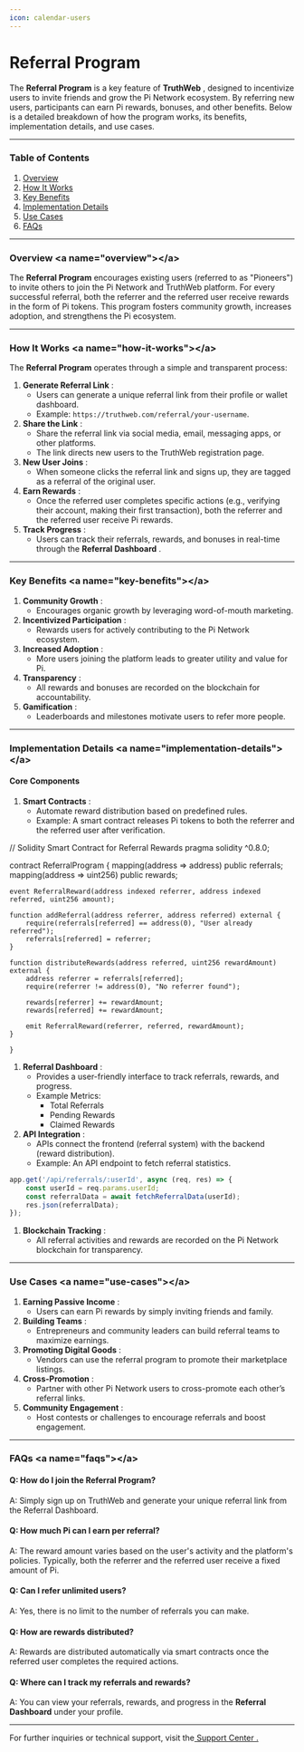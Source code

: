 ```yaml
---
icon: calendar-users
---
```


# Referral Program

The **Referral Program** is a key feature of **TruthWeb** , designed to incentivize users to invite friends and grow the Pi Network ecosystem. By referring new users, participants can earn Pi rewards, bonuses, and other benefits. Below is a detailed breakdown of how the program works, its benefits, implementation details, and use cases.

***

### **Table of Contents**

1. [Overview](referral-program.md#overview-less-than-a-name-overview-greater-than-less-than-a-greater-than)
2. [How It Works](referral-program.md#how-it-works-less-than-a-name-how-it-works-greater-than-less-than-a-greater-than)
3. [Key Benefits](referral-program.md#key-benefits-less-than-a-name-key-benefits-greater-than-less-than-a-greater-than)
4. [Implementation Details](referral-program.md#implementation-details-less-than-a-name-implementation-details-greater-than-less-than-a-greater-than)
5. [Use Cases](referral-program.md#use-cases-less-than-a-name-use-cases-greater-than-less-than-a-greater-than)
6. [FAQs](referral-program.md#faqs-less-than-a-name-faqs-greater-than-less-than-a-greater-than)

***

### **Overview** \<a name="overview">\</a>

The **Referral Program** encourages existing users (referred to as "Pioneers") to invite others to join the Pi Network and TruthWeb platform. For every successful referral, both the referrer and the referred user receive rewards in the form of Pi tokens. This program fosters community growth, increases adoption, and strengthens the Pi ecosystem.

***

### **How It Works** \<a name="how-it-works">\</a>

The **Referral Program** operates through a simple and transparent process:

1. **Generate Referral Link** :
   * Users can generate a unique referral link from their profile or wallet dashboard.
   * Example: `https://truthweb.com/referral/your-username`.
2. **Share the Link** :
   * Share the referral link via social media, email, messaging apps, or other platforms.
   * The link directs new users to the TruthWeb registration page.
3. **New User Joins** :
   * When someone clicks the referral link and signs up, they are tagged as a referral of the original user.
4. **Earn Rewards** :
   * Once the referred user completes specific actions (e.g., verifying their account, making their first transaction), both the referrer and the referred user receive Pi rewards.
5. **Track Progress** :
   * Users can track their referrals, rewards, and bonuses in real-time through the **Referral Dashboard** .

***

### **Key Benefits** \<a name="key-benefits">\</a>

1. **Community Growth** :
   * Encourages organic growth by leveraging word-of-mouth marketing.
2. **Incentivized Participation** :
   * Rewards users for actively contributing to the Pi Network ecosystem.
3. **Increased Adoption** :
   * More users joining the platform leads to greater utility and value for Pi.
4. **Transparency** :
   * All rewards and bonuses are recorded on the blockchain for accountability.
5. **Gamification** :
   * Leaderboards and milestones motivate users to refer more people.

***

### **Implementation Details** \<a name="implementation-details">\</a>

#### **Core Components**

1. **Smart Contracts** :
   * Automate reward distribution based on predefined rules.
   * Example: A smart contract releases Pi tokens to both the referrer and the referred user after verification.

// Solidity Smart Contract for Referral Rewards pragma solidity ^0.8.0;

contract ReferralProgram { mapping(address => address) public referrals; mapping(address => uint256) public rewards;

```
event ReferralReward(address indexed referrer, address indexed referred, uint256 amount);

function addReferral(address referrer, address referred) external {
    require(referrals[referred] == address(0), "User already referred");
    referrals[referred] = referrer;
}

function distributeRewards(address referred, uint256 rewardAmount) external {
    address referrer = referrals[referred];
    require(referrer != address(0), "No referrer found");

    rewards[referrer] += rewardAmount;
    rewards[referred] += rewardAmount;

    emit ReferralReward(referrer, referred, rewardAmount);
}

}
```

1. **Referral Dashboard** :
   * Provides a user-friendly interface to track referrals, rewards, and progress.
   * Example Metrics:
     * Total Referrals
     * Pending Rewards
     * Claimed Rewards
2. **API Integration** :
   * APIs connect the frontend (referral system) with the backend (reward distribution).
   * Example: An API endpoint to fetch referral statistics.

```javascript
app.get('/api/referrals/:userId', async (req, res) => {
    const userId = req.params.userId;
    const referralData = await fetchReferralData(userId);
    res.json(referralData);
});
```

1. **Blockchain Tracking** :
   * All referral activities and rewards are recorded on the Pi Network blockchain for transparency.

***

### **Use Cases** \<a name="use-cases">\</a>

1. **Earning Passive Income** :
   * Users can earn Pi rewards by simply inviting friends and family.
2. **Building Teams** :
   * Entrepreneurs and community leaders can build referral teams to maximize earnings.
3. **Promoting Digital Goods** :
   * Vendors can use the referral program to promote their marketplace listings.
4. **Cross-Promotion** :
   * Partner with other Pi Network users to cross-promote each other’s referral links.
5. **Community Engagement** :
   * Host contests or challenges to encourage referrals and boost engagement.

***

### **FAQs** \<a name="faqs">\</a>

#### Q: How do I join the Referral Program?

A: Simply sign up on TruthWeb and generate your unique referral link from the Referral Dashboard.

#### Q: How much Pi can I earn per referral?

A: The reward amount varies based on the user's activity and the platform's policies. Typically, both the referrer and the referred user receive a fixed amount of Pi.

#### Q: Can I refer unlimited users?

A: Yes, there is no limit to the number of referrals you can make.

#### Q: How are rewards distributed?

A: Rewards are distributed automatically via smart contracts once the referred user completes the required actions.

#### Q: Where can I track my referrals and rewards?

A: You can view your referrals, rewards, and progress in the **Referral Dashboard** under your profile.

***

For further inquiries or technical support, visit the[ Support Center .](../support.md)

